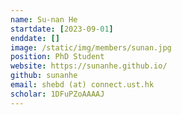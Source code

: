 ```yaml
---
name: Su-nan He
startdate: [2023-09-01]
enddate: []
image: /static/img/members/sunan.jpg
position: PhD Student
website: https://sunanhe.github.io/
github: sunanhe
email: shebd (at) connect.ust.hk
scholar: 1DFuPZoAAAAJ
---
```

